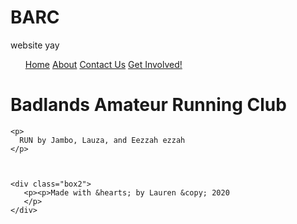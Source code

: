 # BARC
website yay
<!DOCTYPE html>
<html lang="en">

<html>
  <head>
    <script src="https://kit.fontawesome.com/5b34f1ecec.js" crossorigin="anonymous"></script>
    <script src="https://kit.fontawesome.com/5b34f1ecec.js" crossorigin="anonymous"></script>
  </head>
  <body>
    <span style="font-size: 25px; color: white;">
      <i class="fab fa-facebook-f"></i>
      <i class="fab fa-instagram"></i>
      <i class="fab fa-strava"></i>


  </span>
  </body>
</html>


<head>
  <meta charset="UTF-8">
  <meta name="viewport" content="width=device-width, initial-scale=1.0">
  <meta http-equiv="X-UA-Compatible" content="ie=edge">
  <link rel="stylesheet" href="./CSS/main.css">
  <title>Badlands ARC</title>
  <link href="https://fonts.googleapis.com/css?family=Simonetta&display=swap" rel="stylesheet">
</head>



<body>
  <!-- Nav -->
  <nav class="nav">
    <ul>
      <link rel="stylesheet" href="https://cdnjs.cloudflare.com/ajax/libs/font-awesome/4.7.0/css/font-awesome.min.css">
      <a style="float:left"><a class="active" href="#"><i class="fa fa-fw fa-home"></i> Home</a>
      <A HREF="page2.html"</A><i class="fa fa-fw fa-about"></i> About</a>
      <a href="contact.html"> Contact Us</a>
      <A HREF="gi.html"</A></i>Get Involved!</a>
    </ul>
  </nav>



  <!-- Main -->
  <main class="main-header">
    <h1>Badlands Amateur Running Club</h1>
    <link href="https://fonts.googleapis.com/css?family=Karla&display=swap" rel="stylesheet">

    <p>
      RUN by Jambo, Lauza, and Eezzah ezzah
    </p>



    <div class="box2">
       <p><p>Made with &hearts; by Lauren &copy; 2020
       </p>
    </div>

   </main>

  <!-- Footer -->
  <footer>
    <p></p>
  </footer>

</body>

</html>
